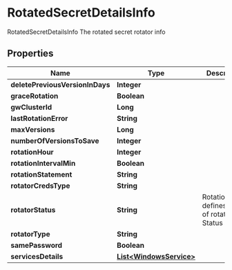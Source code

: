 

# RotatedSecretDetailsInfo

RotatedSecretDetailsInfo The rotated secret rotator info

## Properties

Name | Type | Description | Notes
------------ | ------------- | ------------- | -------------
**deletePreviousVersionInDays** | **Integer** |  |  [optional]
**graceRotation** | **Boolean** |  |  [optional]
**gwClusterId** | **Long** |  |  [optional]
**lastRotationError** | **String** |  |  [optional]
**maxVersions** | **Long** |  |  [optional]
**numberOfVersionsToSave** | **Integer** |  |  [optional]
**rotationHour** | **Integer** |  |  [optional]
**rotationIntervalMin** | **Boolean** |  |  [optional]
**rotationStatement** | **String** |  |  [optional]
**rotatorCredsType** | **String** |  |  [optional]
**rotatorStatus** | **String** | RotationStatus defines types of rotation Status |  [optional]
**rotatorType** | **String** |  |  [optional]
**samePassword** | **Boolean** |  |  [optional]
**servicesDetails** | [**List&lt;WindowsService&gt;**](WindowsService.md) |  |  [optional]



